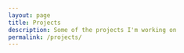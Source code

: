 ```yaml
---
layout: page
title: Projects
description: Some of the projects I'm working on
permalink: /projects/
---
```

